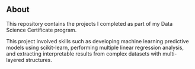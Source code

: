 ## About

This repository contains the projects I completed as part of my Data Science Certificate program.

This project involved skills such as developing machine learning predictive models using scikit-learn, performing multiple linear regression analysis, and extracting interpretable results from complex datasets with multi-layered structures.
